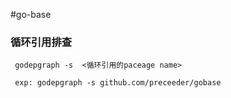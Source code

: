 #go-base


### 循环引用排查
```shell
 godepgraph -s  <循环引用的paceage name>  
 
 exp: godepgraph -s github.com/preceeder/gobase
```

